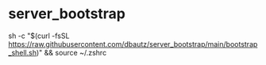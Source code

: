 # server_bootstrap

sh -c "$(curl -fsSL https://raw.githubusercontent.com/dbautz/server_bootstrap/main/bootstrap_shell.sh)" && source ~/.zshrc
